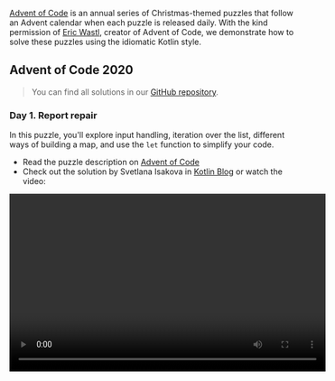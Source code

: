[//]: # (title: Advent of Code puzzles in idiomatic Kotlin)

[Advent of Code](https://adventofcode.com/) is an annual series of Christmas-themed puzzles that follow an Advent calendar
when each puzzle is released daily. With the kind permission of [Eric Wastl](http://was.tl/), creator of Advent of Code,
we demonstrate how to solve these puzzles using the idiomatic Kotlin style.

## Advent of Code 2020

> You can find all solutions in our [GitHub repository](https://github.com/kotlin-hands-on/advent-of-code-2020/).
>

### Day 1. Report repair

In this puzzle, you'll explore input handling, iteration over the list, different ways of building a map, and use
the `let` function to simplify your code.

* Read the puzzle description on [Advent of Code](https://adventofcode.com/2020/day/1)
* Check out the solution by Svetlana Isakova in [Kotlin Blog](https://blog.jetbrains.com/kotlin/2021/07/advent-of-code-in-idiomatic-kotlin/)
or watch the video:

<video width="560" height="315" href="o4emra1xm88" title="Kotlin Tutorial: Advent of Code Puzzles, Day 1"/>

### Day 2. Password philosophy

In this puzzle, you'll explore string utility functions, regular expressions, operations on collections,
and how the `let` function can be helpful to transform your expressions.

* Read the puzzle description on [Advent of Code](https://adventofcode.com/2020/day/2)
* Check out the solution by Svetlana Isakova in [Kotlin Blog](https://blog.jetbrains.com/kotlin/2021/07/advent-of-code-in-idiomatic-kotlin-day2/)
or watch the video:

<video width="560" height="315" href="MyvJ7G6aErQ" title="Kotlin Tutorial: Advent of Code Puzzles, Day 2"/>

### Day 3. Toboggan trajectory

In this puzzle, you'll compare imperative and more functional code styles, work with pairs and the `reduce` function,
edit code in column selection mode, and fix integer overflows.

* Read the puzzle description on [Advent of Code](https://adventofcode.com/2020/day/3)
* Check out the solution by Mikhail Dvorkin on [GitHub](https://github.com/kotlin-hands-on/advent-of-code-2020/blob/master/src/day03/day3.kt)
or watch the video:

<video width="560" height="315" href="ounCIclwOAw" title="Kotlin Tutorial: Adopting a Functional Style for Advent of Code Puzzles"/>

### Day 4. Passport processing

In this puzzle, you'll apply the `when` statement and explore different ways of how to validate the input — using
utility functions, working ranges, checking set membership, and matching a particular regular expression.

* Read the puzzle description on [Advent of Code](https://adventofcode.com/2020/day/4)
* Check out the solution by Sebastian Aigner in [Kotlin Blog](https://blog.jetbrains.com/kotlin/2021/09/validating-input-advent-of-code-in-kotlin/) or watch the video:

<video width="560" height="315" href="-kltG4Ztv1s" title="Kotlin Tutorial: Validating and Sanitizing Input. Advent of Code Puzzles"/>

### Day 5. Binary boarding

In this puzzle, you'll use the Kotlin standard library functions to work with the binary representation of numbers,
explore powerful local functions, and learn how to correctly use the `max` function in Kotlin 1.5.

* Read the puzzle description on [Advent of Code](https://adventofcode.com/2020/day/5)
* Check out the solution by Svetlana Isakova in [Kotlin Blog](https://blog.jetbrains.com/kotlin/2021/09/idiomatic-kotlin-binary-representation/)
or watch the video:

<video width="560" height="315" href="XEFna3xyxeY" title="Kotlin Tutorial: Binary Representation of Numbers. Advent of Code Puzzles"/> 

### Day 6. Custom customs
In this puzzle, you'll compose a data manipulation pipeline using standard library functions:
`map`, `reduce`, `sumOf`, `intersect`, and `union`.

* Read the puzzle description on [Advent of Code](https://adventofcode.com/2020/day/6)
* Check out the solution by Anton Arhipov in [Kotlin Blog](https://blog.jetbrains.com/kotlin/2021/09/idiomatic-kotlin-set-operations/)
